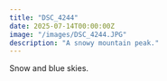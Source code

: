 ```yaml
---
title: "DSC_4244"
date: 2025-07-14T00:00:00Z
image: "/images/DSC_4244.JPG"
description: "A snowy mountain peak."
---
```


Snow and blue skies.
